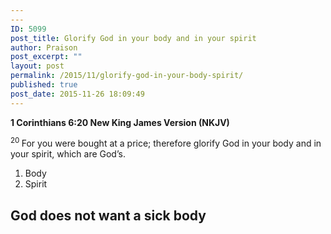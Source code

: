 ```yaml
---
---
ID: 5099
post_title: Glorify God in your body and in your spirit
author: Praison
post_excerpt: ""
layout: post
permalink: /2015/11/glorify-god-in-your-body-spirit/
published: true
post_date: 2015-11-26 18:09:49
---
```

<strong><span class="passage-display-bcv">1 Corinthians 6:20
</span><span class="passage-display-version">New King James Version (NKJV)</span></strong>

<span id="en-NKJV-28488" class="text 1Cor-6-20"><sup class="versenum">20 </sup>For you were bought at a price; therefore glorify God in your body and in your spirit, which are God’s.</span>
<ol>
	<li>Body</li>
	<li>Spirit</li>
</ol>
<h2><strong>God does not want a sick body</strong></h2>